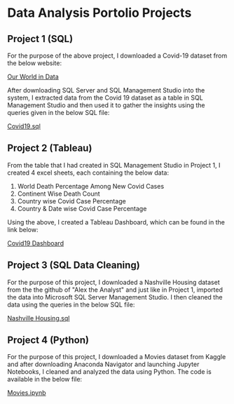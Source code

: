 # Data Analysis Portolio Projects

## Project 1 (SQL)

For the purpose of the above project, I downloaded a Covid-19 dataset from the below website:

<a href = "https://ourworldindata.org/covid-deaths"> Our World in Data </a>

After downloading SQL Server and SQL Management Studio into the system, I extracted data from the Covid 19 dataset as a table in SQL Management Studio and then used it to gather the insights using the queries given in the below SQL file:

<a href = "Covid19.sql"> Covid19.sql </a>

## Project 2 (Tableau)

From the table that I had created in SQL Management Studio in Project 1, I created 4 excel sheets, each containing the below data:

1. World Death Percentage Among New Covid Cases
2. Continent Wise Death Count
3. Country wise Covid Case Percentage
4. Country & Date wise Covid Case Percentage

Using the above, I created a Tableau Dashboard, which can be found in the link below:

<a href = "https://public.tableau.com/app/profile/rahul5702/viz/Covid19_16693640120540/Dashboard1"> Covid19 Dashboard </a>

## Project 3 (SQL Data Cleaning)

For the purpose of this project, I downloaded a Nashville Housing dataset from the the github of "Alex the Analyst" and just like in Project 1, imported the data into Microsoft SQL Server Management Studio. I then cleaned the data using the queries in the below SQL file:

<a href = "Nashville Housing.sql"> Nashville Housing.sql </a>

## Project 4 (Python)

For the purpose of this project, I downloaded a Movies dataset from Kaggle and after downloading Anaconda Navigator and launching Jupyter Notebooks, I cleaned and analyzed the data using Python. The code is available in the below file:

<a href = "Movies.ipynb"> Movies.ipynb </a>
